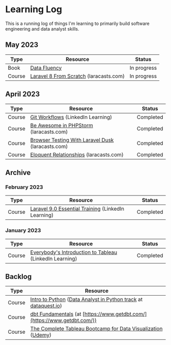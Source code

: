 # Learning Log

This is a running log of things I'm learning to primarily build software engineering and data analyst skills.

## May 2023

|Type|Resource|Status|
|---|---|---|
|Book|[Data Fluency](https://www.juiceanalytics.com/data-fluency)|In progress|
|Course|[Laravel 8 From Scratch](https://laracasts.com/series/laravel-8-from-scratch) (laracasts.com)|In progress|

## April 2023

|Type|Resource|Status|
|---|---|---|
|Course|[Git Workflows](https://www.linkedin.com/learning/git-workflows) (LinkedIn Learning)|Completed|
|Course|[Be Awesome in PHPStorm](https://laracasts.com/series/how-to-be-awesome-in-phpstorm) (laracasts.com)|Completed|
|Course|[Browser Testing With Laravel Dusk](https://laracasts.com/series/browser-testing-with-laravel-dusk) (laracasts.com)|Completed|
|Course|[Eloquent Relationships](https://laracasts.com/series/eloquent-relationships) (laracasts.com)|Completed|

## Archive
### February 2023

|Type|Resource|Status|
|---|---|---|
|Course|[Laravel 9.0 Essential Training](https://www.linkedin.com/learning/laravel-9-0-essential-training) (LinkedIn Learning)|Completed|


### January 2023
|Type|Resource|Status|
|---|---|---|
|Course|[Everybody's Introduction to Tableau](https://www.linkedin.com/learning/everybody-s-introduction-to-tableau) (LinkedIn Learning)|Completed|



## Backlog
|Type|Resource|
|---|---|
|Course|[Intro to Python](https://www.dataquest.io/course/introduction-to-python/) ([Data Analyst in Python track](https://www.dataquest.io/path/data-analyst/) at [dataquest.io](https://www.dataquest.io))|
|Course|[dbt Fundamentals](https://courses.getdbt.com/courses/fundamentals) (at [https://www.getdbt.com/](https://www.getdbt.com/))|
|Course|[The Complete Tableau Bootcamp for Data Visualization](https://www.udemy.com/course/complete-tableau-bootcamp-dashboards/) ([Udemy](https://www.udemy.com))|